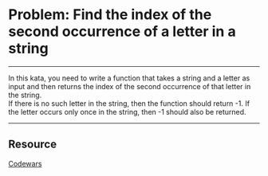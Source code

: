 # Problem: Find the index of the second occurrence of a letter in a string
***
In this kata, you need to write a function that takes a string and a letter as input and then returns the index of the second occurrence of that letter in the string. <br/>
If there is no such letter in the string, then the function should return -1. If the letter occurs only once in the string, then -1 should also be returned.
***
## Resource
[Codewars](https://www.codewars.com/kata/63f96036b15a210058300ca9/train/cpp)
